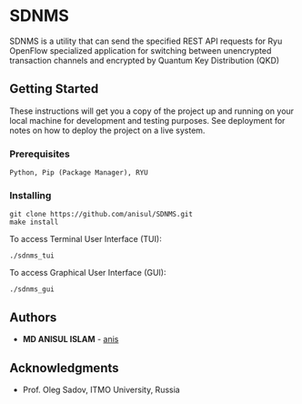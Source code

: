 # SDNMS
SDNMS is a utility that can send the specified REST API requests for Ryu OpenFlow specialized application for switching between unencrypted transaction channels and encrypted by Quantum Key Distribution (QKD)



## Getting Started

These instructions will get you a copy of the project up and running on your local machine for development and testing purposes. See deployment for notes on how to deploy the project on a live system.

### Prerequisites

```
Python, Pip (Package Manager), RYU 
```

### Installing


```
git clone https://github.com/anisul/SDNMS.git
make install
```

To access Terminal User Interface (TUI):

```
./sdnms_tui
```

To access Graphical User Interface (GUI):

```
./sdnms_gui
```

## Authors

* **MD ANISUL ISLAM** - [anis](https://github.com/anisul)


## Acknowledgments

* Prof. Oleg Sadov, ITMO University, Russia

